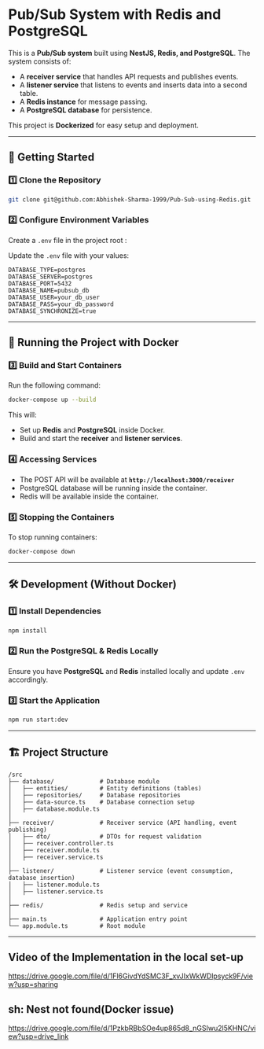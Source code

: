 # Pub/Sub System with Redis and PostgreSQL

This is a **Pub/Sub system** built using **NestJS, Redis, and PostgreSQL**. The system consists of:
- A **receiver service** that handles API requests and publishes events.
- A **listener service** that listens to events and inserts data into a second table.
- A **Redis instance** for message passing.
- A **PostgreSQL database** for persistence.

This project is **Dockerized** for easy setup and deployment.

---

## 🚀 Getting Started

### **1️⃣ Clone the Repository**
```sh
git clone git@github.com:Abhishek-Sharma-1999/Pub-Sub-using-Redis.git
```

### **2️⃣ Configure Environment Variables**
Create a `.env` file in the project root :

Update the `.env` file with your values:
```
DATABASE_TYPE=postgres
DATABASE_SERVER=postgres
DATABASE_PORT=5432
DATABASE_NAME=pubsub_db
DATABASE_USER=your_db_user
DATABASE_PASS=your_db_password
DATABASE_SYNCHRONIZE=true
```

---

## 🐳 Running the Project with Docker

### **3️⃣ Build and Start Containers**
Run the following command:
```sh
docker-compose up --build
```
This will:
- Set up **Redis** and **PostgreSQL** inside Docker.
- Build and start the **receiver** and **listener services**.

### **4️⃣ Accessing Services**
- The POST API will be available at **`http://localhost:3000/receiver`**
- PostgreSQL database will be running inside the container.
- Redis will be available inside the container.

### **5️⃣ Stopping the Containers**
To stop running containers:
```sh
docker-compose down
```

---

## 🛠 Development (Without Docker)

### **1️⃣ Install Dependencies**
```sh
npm install
```

### **2️⃣ Run the PostgreSQL & Redis Locally**
Ensure you have **PostgreSQL** and **Redis** installed locally and update `.env` accordingly.

### **3️⃣ Start the Application**
```sh
npm run start:dev
```

---

## 🏗 Project Structure
```
/src
├── database/             # Database module
│   ├── entities/         # Entity definitions (tables)
│   ├── repositories/     # Database repositories
│   ├── data-source.ts    # Database connection setup
│   ├── database.module.ts
│
├── receiver/             # Receiver service (API handling, event publishing)
│   ├── dto/              # DTOs for request validation
│   ├── receiver.controller.ts
│   ├── receiver.module.ts
│   ├── receiver.service.ts
│
├── listener/             # Listener service (event consumption, database insertion)
│   ├── listener.module.ts
│   ├── listener.service.ts
│
├── redis/                # Redis setup and service
│
├── main.ts               # Application entry point
└── app.module.ts         # Root module
```

---
## Video of the Implementation in the local set-up

https://drive.google.com/file/d/1Fl6GivdYdSMC3F_xvJIxWkWDIpsyck9F/view?usp=sharing


## sh: Nest not found(Docker issue)
https://drive.google.com/file/d/1PzkbRBbSOe4up865d8_nGSIwu2l5KHNC/view?usp=drive_link
